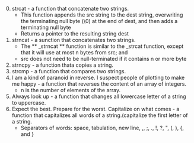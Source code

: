 0. strcat - a function that concatenate two strings. 
	* This function appends the src string to the dest string, overwriting the terminating null byte (\0) at the end of dest, and then adds a terminating null byte
	* Returns a pointer to the resulting string dest
1. strncat - a sunction that concatenates two strings. 
	* The ** _strncat ** function is similar to the _strcat function, except that it will use at most n bytes from src; and
	* src does not need to be null-terminated if it contains n or more byte
2. strncpy - a function thata copies a string.
3. strcmp - a function that compares two strings.
4. I am a kind of paranoid in reverse. I suspect people of plotting to make me happy - a function that reverses the content of an array of integers.
	* n is the number of elements of the array.
5. Always look up - a function that changes all lowercase letter of a string to uppercase.
6.  Expect the best. Prepare for the worst. Capitalize on what comes - a function that capitalizes all words of a string.(capitalize the first letter of a string.
	* Separators of words: space, tabulation, new line, ,, ;, ., !, ?, ", (, ), {, and } 
